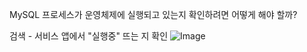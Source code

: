 MySQL 프로세스가 운영체제에 실행되고 있는지 확인하려면 어떻게 해야 할까?

검색 - 서비스 앱에서 "실행중" 뜨는 지 확인
![Image](https://i.imgur.com/BN0sIeM.png)
